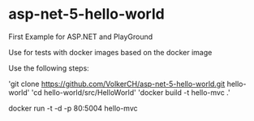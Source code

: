 # asp-net-5-hello-world
First Example for ASP.NET and PlayGround

Use for tests with docker images based on the docker image

Use the following steps:

'git clone https://github.com/VolkerCH/asp-net-5-hello-world.git hello-world'
'cd hello-world/src/HelloWorld'
'docker build -t hello-mvc .'

docker run -t -d -p 80:5004 hello-mvc
